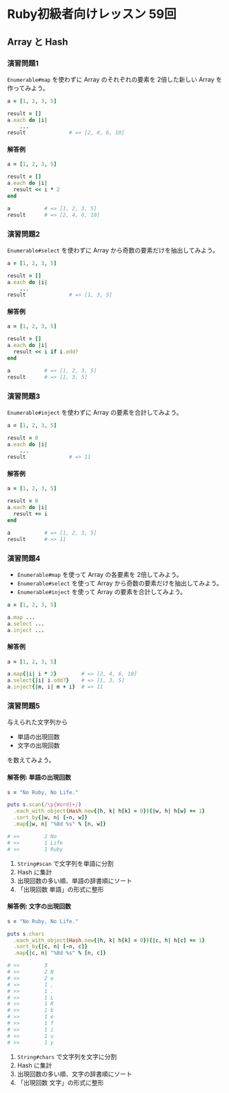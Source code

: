 # Ruby初級者向けレッスン 59回
## Array と Hash

### 演習問題1
`Enumerable#map` を使わずに Array のそれぞれの要素を 2倍した新しい Array を作ってみよう。

````ruby
a = [1, 2, 3, 5]

result = []
a.each do |i|
    ...
result              # => [2, 4, 6, 10]
````

#### 解答例

````ruby
a = [1, 2, 3, 5]

result = []
a.each do |i|
  result << i * 2
end

a           # => [1, 2, 3, 5]
result      # => [2, 4, 6, 10]
````

### 演習問題2
`Enumerable#select` を使わずに Array から奇数の要素だけを抽出してみよう。

````ruby
a = [1, 2, 3, 5]

result = []
a.each do |i|
    ...
result              # => [1, 3, 5]
````

#### 解答例

````ruby
a = [1, 2, 3, 5]

result = []
a.each do |i|
  result << i if i.odd?
end

a           # => [1, 2, 3, 5]
result      # => [1, 3, 5]
````

### 演習問題3
`Enumerable#inject` を使わずに Array の要素を合計してみよう。

````ruby
a = [1, 2, 3, 5]

result = 0
a.each do |i|
    ...
result              # => 11
````

#### 解答例

````ruby
a = [1, 2, 3, 5]

result = 0
a.each do |i|
  result += i
end

a           # => [1, 2, 3, 5]
result      # => 11
````

### 演習問題4
* `Enumerable#map` を使って Array の各要素を 2倍してみよう。
* `Enumerable#select` を使って Array から奇数の要素だけを抽出してみよう。
* `Enumerable#inject` を使って Array の要素を合計してみよう。

````ruby
a = [1, 2, 3, 5]

a.map ...
a.select ...
a.inject ...
````

#### 解答例

````ruby
a = [1, 2, 3, 5]

a.map{|i| i * 2}        # => [2, 4, 6, 10]
a.select{|i| i.odd?}    # => [1, 3, 5]
a.inject{|m, i| m + i}  # => 11
````

### 演習問題5
与えられた文字列から

* 単語の出現回数
* 文字の出現回数

を数えてみよう。

#### 解答例: 単語の出現回数

````ruby
s = "No Ruby, No Life."

puts s.scan(/\p{Word}+/)
  .each_with_object(Hash.new{|h, k| h[k] = 0}){|w, h| h[w] += 1}
  .sort_by{|w, n| [-n, w]}
  .map{|w, n| "%8d %s" % [n, w]}

# >>        2 No
# >>        1 Life
# >>        1 Ruby
````

1. `String#scan` で文字列を単語に分割
1. Hash に集計
1. 出現回数の多い順、単語の辞書順にソート
1. 「出現回数 単語」の形式に整形

#### 解答例: 文字の出現回数

````ruby
s = "No Ruby, No Life."

puts s.chars
  .each_with_object(Hash.new{|h, k| h[k] = 0}){|c, h| h[c] += 1}
  .sort_by{|c, n| [-n, c]}
  .map{|c, n| "%8d %s" % [n, c]}

# >>        3  
# >>        2 N
# >>        2 o
# >>        1 ,
# >>        1 .
# >>        1 L
# >>        1 R
# >>        1 b
# >>        1 e
# >>        1 f
# >>        1 i
# >>        1 u
# >>        1 y
````

1. `String#chars` で文字列を文字に分割
1. Hash に集計
1. 出現回数の多い順、文字の辞書順にソート
1. 「出現回数 文字」の形式に整形
